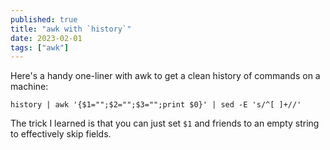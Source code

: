 ```yaml
---
published: true
title: "awk with `history`"
date: 2023-02-01
tags: ["awk"]
---
```


Here's a handy one-liner with awk to get a clean history of commands on a machine:

```
history | awk '{$1="";$2="";$3="";print $0}' | sed -E 's/^[ ]+//'
```

The trick I learned is that you can just set `$1` and friends to an empty string to effectively skip fields.